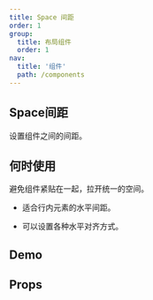 ```yaml
---
title: Space 间距
order: 1
group:
  title: 布局组件
  order: 1
nav:
  title: '组件'
  path: /components
---
```


## Space间距

设置组件之间的间距。

## 何时使用

避免组件紧贴在一起，拉开统一的空间。

- 适合行内元素的水平间距。

- 可以设置各种水平对齐方式。
## Demo

<code src="../../demo/Space/index.jsx"></code>

## Props

<API hideTitle src="./index.tsx"></API>

